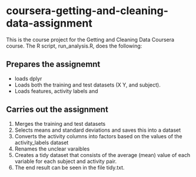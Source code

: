 # coursera-getting-and-cleaning-data-assignment

This is the course project for the Getting and Cleaning Data Coursera course. The R script, run_analysis.R, does the following:

## Prepares the assignemnt

- loads dplyr
- Loads both the training and test datasets (X Y, and subject).
- Loads features, activity labels and 

## Carries out the assignment

1. Merges the training and test datasets
2. Selects means and standard deviations and saves this into a dataset
3. Converts the activity columns into factors based on the values of the activity_labels dataset
4. Renames the unclear varaibles
5. Creates a tidy dataset that consists of the average (mean) value of each variable for each subject and activity pair.
6. The end result can be seen in the file tidy.txt.
